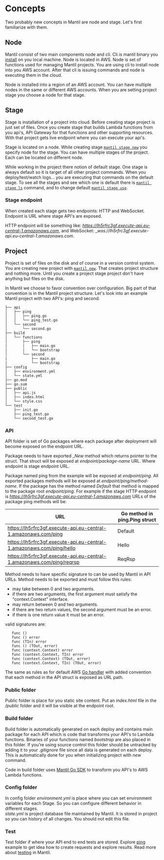 # Concepts

Two probably new concepts in Mantil are node and stage. Let's first familiarize
with them.

## Node

Mantil consist of two main components node and cli. Cli is mantil binary you
[install](https://github.com/mantil-io/mantil#installation) on you local machine.
Node is located in AWS. Node is set of functions used for managing Mantil
projects. You are using cli to install node into you AWS account. After that cli
is issuing commands and node is executing them in the cloud.

Node is installed into a region of an AWS account. You can have multiple nodes
in the same or different AWS accounts. When you are setting project stage you
choose a node for that stage.

<!--

To install node you are using `mantil aws install`

* aws credentials
* koji su resursi
* install/uninstall

## Node

Before you start with the project you need to setup Mantil node on AWS. Node is
set of Lambda functions and supporting resources which will be used by Mantil to
deploy/upgrade/remove project Lambda functions and other project resources. Node
is installed in the specific region of an AWS Account.
-->

## Stage

Stage is installation of a project into cloud. Before creating stage project is
just set of files. Once you create stage that builds Lambda functions from you
api's, API Gateway for that functions and other supporting resources. With that
project gets live endpoint where you can execute your api's.

Stage is located on a node. While creating stage [`mantil stage
new`](docs/commands/mantil_stage_new.md) you specify node for the stage. You can
have multiple stages of the project. Each can be located on different node.

While working in the project there notion of default stage. One stage is always
default so it is target of all other project commands. When you
deploy/test/watch logs... you are executing that commands on the default stage.
To see all the stages and see which one is default there is [`mantil stage
ls`](docs/commands/mantil_stage_list.md) command, and to change default [`mantil
stage use`](docs/commands/mantil_stage_use.md).

### Stage endpoint

When created each stage gets two endpoints: HTTP and WebSocket. Endpoint is URL
where stage API's are exposed. 

HTTP endpoint will be something like:
_https://lh5rfrc3gf.execute-api.eu-central-1.amazonaws.com_, and WebSocket:
__wss://lh5rfrc3gf.execute-api.eu-central-1.amazonaws.com_.


## Project

Project is set of files on the disk and of course in a version control system.
You are creating new project with [`mantil new`](docs/commands/mantil_new.md).
That creates project structure and nothing more. Until you create a project
stage project don't have anything but files on the disk.

In Mantil we choose to favor convention over configuration. Big part of that
convention is in the Mantil project structure. Let's look into an example Mantil
project with two API's: ping and second.

```
├── api
│   ├── ping
│   │   ├── ping.go
│   │   └── ping_test.go
│   └── second
│       └── second.go
├── build
│   └── functions
│       ├── ping
|       |   ├── main.go
|       |   └── bootstrap
│       └── second
|           ├── main.go
|           └── bootstrap
├── config
│   ├── environment.yml
│   └── state.yml
├── go.mod
├── go.sum
├── public
│   ├── api.js
│   ├── index.html
│   └── style.css
└── test
    ├── init.go
    ├── ping_test.go
    └── second_test.go
```


### API

API folder is set of Go packages where each package after deployment will become
exposed on the endpoint URL.

Package needs to have exported __New_ method which returns pointer to the
struct. That struct will be exposed at _endpoint/package-name_ URL. Where
endpoint is stage endpoint URL.

Package named ping from the example will be exposed at _endpoint/ping_. All
exported packages methods will be exposed at _endpoint/ping/method-name_. If the
package has the method named _Default_ that method is mapped to the package root
_endpoint/ping_. For example if the stage HTTP endpoint is
_https://lh5rfrc3gf.execute-api.eu-central-1.amazonaws.com_ URLs of the package
ping methods will be:

| URL                                                                      | Go method in ping.Ping struct |
| ------------------------------------------------------------------------ | ----------------------------- |
| https://lh5rfrc3gf.execute-api.eu-central-1.amazonaws.com/ping           | Default                       |
| https://lh5rfrc3gf.execute-api.eu-central-1.amazonaws.com/ping/hello     | Hello                         |
| https://lh5rfrc3gf.execute-api.eu-central-1.amazonaws.com/ping/reqrsp    | ReqRsp                        |


Method needs to have specific signature to can be used by Mantil in API URLs. Method
needs to be exported and must follow this rules:

* may take between 0 and two arguments.
* if there are two arguments, the first argument must satisfy the "context.Context" interface.
* may return between 0 and two arguments.
* if there are two return values, the second argument must be an error.
* if there is one return value it must be an error.

valid signatures are:
```
   func ()
   func () error
   func (TIn) error
   func () (TOut, error)
   func (context.Context) error
   func (context.Context, TIn) error
   func (context.Context) (TOut, error)
   func (context.Context, TIn) (TOut, error)
```

The same as rules as for default AWS [Go
handler](https://docs.aws.amazon.com/lambda/latest/dg/golang-handler.html) with
added convention that each method in the API struct is exposed as URL path.

### Public folder

Public folder is place for you static site content. Put an _index.html_ file in
the _/public_ folder and it will be visible at the endpoint root.

### Build folder

Build folder is automatically generated on each deploy and contains main package
for each API which is code that transforms your API's to Lambda functions.
Binaries of your functions named _bootstrap_ are also placed in this folder. If
you're using source control this folder should be untracked by adding it to your
_.gitignore_ file since all data is generated on each deploy. This is
automatically done for you when initializing project with _new_ command.

Code in build folder uses [Mantil Go
SDK](https://github.com/mantil-io/mantil.go) to transform you API's to AWS
Lambda functions.

### Config folder

In config folder _environment.yml_ is place where you can set environment
variables for each Stage. So you can configure different behavior in different
stages.  
_state.yml_ is project database file maintained by Mantil. It is stored in project
so you can history of all changes. You should not edit this file.

### Test

Test folder if where your API end to end tests are stored. Explore
[ping](https://github.com/mantil-io/template-ping/blob/master/test/ping_test.go)
example to get idea how to create requests and explore results. Read more about
[testing](docs/testing.md) in Mantil.


